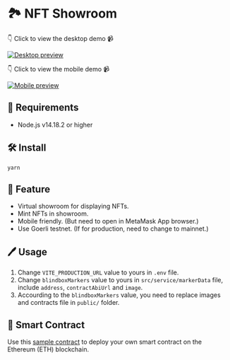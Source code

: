 # 🏞 NFT Showroom

👇 Click to view the desktop demo 📹

[![Desktop preview](https://img.youtube.com/vi/MtAtOeCSGJs/hqdefault.jpg)](https://youtu.be/MtAtOeCSGJs)

👇 Click to view the mobile demo 📹

[![Mobile preview](https://img.youtube.com/vi/mhgSpXLV-_E/hqdefault.jpg)](https://youtu.be/mhgSpXLV-_E)

## 📖 Requirements

- Node.js v14.18.2 or higher

## 🛠 Install
```
yarn
```

## 🌟 Feature

- Virtual showroom for displaying NFTs.
- Mint NFTs in showroom.
- Mobile friendly. (But need to open in MetaMask App browser.)
- Use Goerli testnet. (If for production, need to change to mainnet.)

## 🖊 Usage

1. Change `VITE_PRODUCTION_URL` value to yours in `.env` file.
2. Change `blindboxMarkers` value to yours in `src/service/markerData` file, include `address`, `contractAbiUrl` and `image`.
3. Accourding to the `blindboxMarkers` value, you need to replace images and contracts file in `public/` folder.

## 📃 Smart Contract

Use this [sample contract](https://github.com/jason71708/nic_meta) to deploy your own smart contract on the Ethereum (ETH) blockchain.